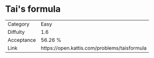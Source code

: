 # Tai's formula

<table>
    <tr>
        <td>Category</td>
        <td>Easy</td>
    </tr>
    <tr>
        <td>Diffulty</td>
        <td>1.6</td>
    </tr>
    <tr>
        <td>Acceptance</td>
        <td>56.26 %</td>
    </tr>
    <tr>
        <td>Link</td>
        <td>https://open.kattis.com/problems/taisformula</td>
    </tr>
</table>